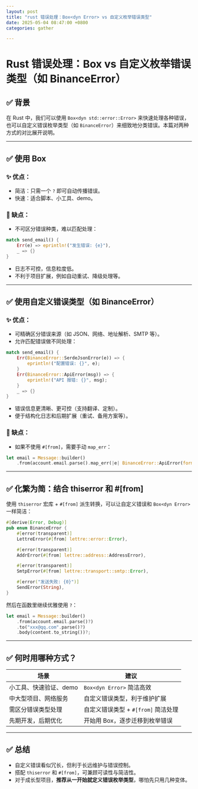 ```yaml
---
layout: post
title: "rust 错误处理：Box<dyn Error> vs 自定义枚举错误类型"
date: 2025-05-04 08:47:00 +0800
categories: gather

---
```


# Rust 错误处理：Box<dyn Error> vs 自定义枚举错误类型（如 BinanceError）

## ✅ 背景

在 Rust 中，我们可以使用 `Box<dyn std::error::Error>` 来快速处理各种错误，也可以自定义错误枚举类型（如 `BinanceError`）来细致地分类错误。本篇对两种方式的对比展开说明。

---

## ✅ 使用 Box<dyn Error>

### ✨ 优点：

* 简洁：只需一个 `?` 即可自动传播错误。
* 快速：适合脚本、小工具、demo。

### 🚫 缺点：

* 不可区分错误种类，难以匹配处理：

```rust
match send_email() {
    Err(e) => eprintln!("发生错误: {e}"),
    _ => {}
}
```

* 日志不可控，信息粒度低。
* 不利于项目扩展，例如自动重试、降级处理等。

---

## ✅ 使用自定义错误类型（如 BinanceError）

### ✨ 优点：

* 可精确区分错误来源（如 JSON、网络、地址解析、SMTP 等）。
* 允许匹配错误做不同处理：

```rust
match send_email() {
    Err(BinanceError::SerdeJsonError(e)) => {
        eprintln!("配置错误: {}", e);
    }
    Err(BinanceError::ApiError(msg)) => {
        eprintln!("API 报错: {}", msg);
    }
    _ => {}
}
```

* 错误信息更清晰、更可控（支持翻译、定制）。
* 便于结构化日志和后期扩展（重试、备用方案等）。

### 🚫 缺点：

* 如果不使用 `#[from]`，需要手动 `map_err`：

```rust
let email = Message::builder()
    .from(account.email.parse().map_err(|e| BinanceError::ApiError(format!("地址错误: {}", e)))?)
```

---

## ✅ 化繁为简：结合 thiserror 和 #\[from]

使用 `thiserror` 宏库 + `#[from]` 派生转换，可以让自定义错误和 `Box<dyn Error>` 一样简洁：

```rust
#[derive(Error, Debug)]
pub enum BinanceError {
    #[error(transparent)]
    LettreError(#[from] lettre::error::Error),

    #[error(transparent)]
    AddrError(#[from] lettre::address::AddressError),

    #[error(transparent)]
    SmtpError(#[from] lettre::transport::smtp::Error),

    #[error("发送失败: {0}")]
    SendError(String),
}
```

然后在函数里继续优雅使用 `?`：

```rust
let email = Message::builder()
    .from(account.email.parse()?)
    .to("xxx@qq.com".parse()?)
    .body(content.to_string())?;
```

---

## ✅ 何时用哪种方式？

| 场景            | 建议                       |
| ------------- | ------------------------ |
| 小工具、快速验证、demo | `Box<dyn Error>` 简洁高效    |
| 中大型项目、网络服务    | 自定义错误类型，利于维护扩展           |
| 需区分错误类型处理     | 自定义错误类型 + `#[from]` 简洁处理 |
| 先期开发，后期优化     | 开始用 Box，逐步迁移到枚举错误        |

---

## ✅ 总结

* 自定义错误看似冗长，但利于长远维护与错误控制。
* 搭配 `thiserror` 和 `#[from]`，可兼顾可读性与简洁性。
* 对于成长型项目，**推荐从一开始就定义错误枚举类型**，哪怕先只用几种变体。


